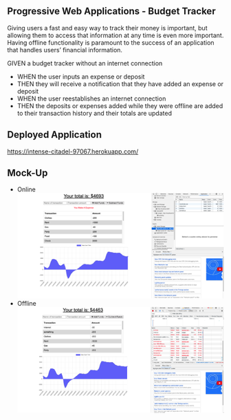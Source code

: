## Progressive Web Applications - Budget Tracker

Giving users a fast and easy way to track their money is important, but allowing them to access that information at any time is even more important. Having offline functionality is paramount to the success of an application that handles users’ financial information.

GIVEN a budget tracker without an internet connection

- WHEN the user inputs an expense or deposit
- THEN they will receive a notification that they have added an expense or deposit
- WHEN the user reestablishes an internet connection
- THEN the deposits or expenses added while they were offline are added to their transaction history and their totals are updated

## Deployed Application

https://intense-citadel-97067.herokuapp.com/

## Mock-Up

- Online
  ![](assests/img/online.png)
- Offline
  ![](assests/img/offline.png)
